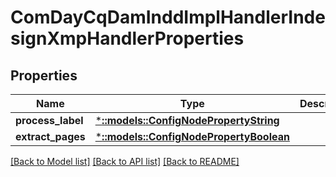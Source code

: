 # ComDayCqDamInddImplHandlerIndesignXmpHandlerProperties

## Properties
Name | Type | Description | Notes
------------ | ------------- | ------------- | -------------
**process_label** | [***::models::ConfigNodePropertyString**](configNodePropertyString.md) |  | [optional] 
**extract_pages** | [***::models::ConfigNodePropertyBoolean**](configNodePropertyBoolean.md) |  | [optional] 

[[Back to Model list]](../README.md#documentation-for-models) [[Back to API list]](../README.md#documentation-for-api-endpoints) [[Back to README]](../README.md)


